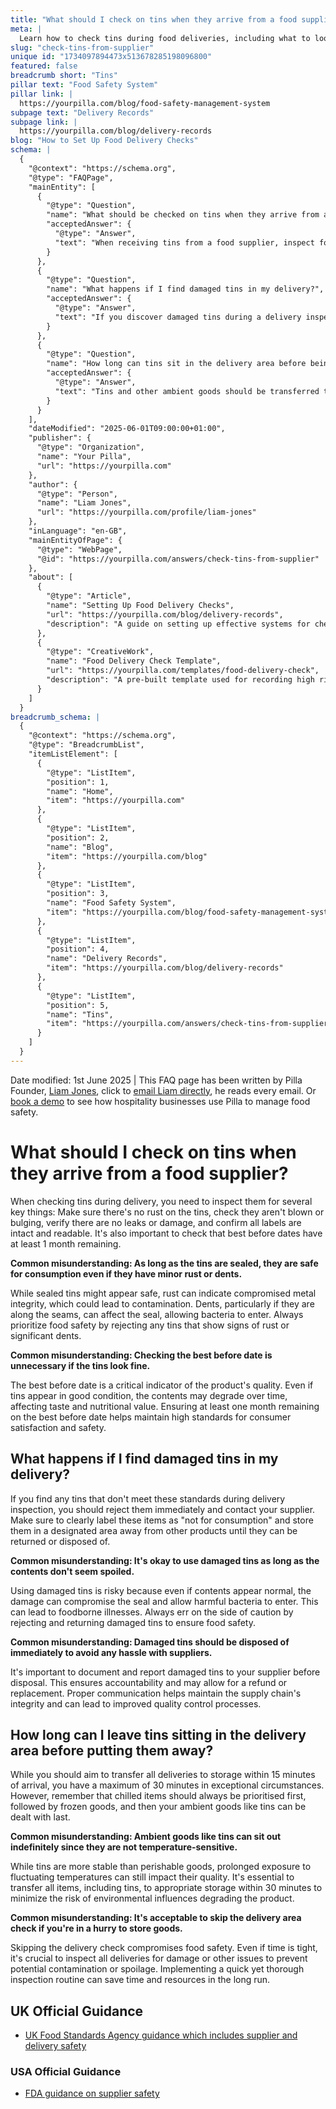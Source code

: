 ```yaml
---
title: "What should I check on tins when they arrive from a food supplier?"
meta: |
  Learn how to check tins during food deliveries, including what to look for and how long you can leave them out before storing them away. Use our free template to record your checks.
slug: "check-tins-from-supplier"
unique id: "1734097894473x513678285198096800"
featured: false
breadcrumb short: "Tins"
pillar text: "Food Safety System"
pillar link: |
  https://yourpilla.com/blog/food-safety-management-system
subpage text: "Delivery Records"
subpage link: |
  https://yourpilla.com/blog/delivery-records
blog: "How to Set Up Food Delivery Checks"
schema: |
  {
    "@context": "https://schema.org",
    "@type": "FAQPage",
    "mainEntity": [
      {
        "@type": "Question",
        "name": "What should be checked on tins when they arrive from a food supplier?",
        "acceptedAnswer": {
          "@type": "Answer",
          "text": "When receiving tins from a food supplier, inspect for these key points: (1) Ensure there is no rust on the tins, as it may indicate compromised metal integrity. (2) Check that the tins are not blown or bulging, which could imply internal pressure potentially from bacterial contamination. (3) Verify there are no leaks or damage to the tins. (4) Confirm all labels are intact and readable, ensuring the best before dates have at least 1 month remaining. Always prioritise food safety by rejecting any tins that show signs of rust or significant dents."
        }
      },
      {
        "@type": "Question",
        "name": "What happens if I find damaged tins in my delivery?",
        "acceptedAnswer": {
          "@type": "Answer",
          "text": "If you discover damaged tins during a delivery inspection, immediately reject them and contact your supplier. Clearly label these items as 'not for consumption' and store them in a designated area away from other products until they can be returned or properly disposed of. Proper documentation and communication with your supplier are essential for accountability and potential refunds or replacements."
        }
      },
      {
        "@type": "Question",
        "name": "How long can tins sit in the delivery area before being put away?",
        "acceptedAnswer": {
          "@type": "Answer",
          "text": "Tins and other ambient goods should be transferred to storage within 15 minutes of delivery, with a maximum allowable time of 30 minutes in exceptional circumstances. Prioritising chilled and frozen items first is crucial, but ambient items like tins should also be stored promptly to minimise risks from environmental changes affecting product quality."
        }
      }
    ],
    "dateModified": "2025-06-01T09:00:00+01:00",
    "publisher": {
      "@type": "Organization",
      "name": "Your Pilla",
      "url": "https://yourpilla.com"
    },
    "author": {
      "@type": "Person",
      "name": "Liam Jones",
      "url": "https://yourpilla.com/profile/liam-jones"
    },
    "inLanguage": "en-GB",
    "mainEntityOfPage": {
      "@type": "WebPage",
      "@id": "https://yourpilla.com/answers/check-tins-from-supplier"
    },
    "about": [
      {
        "@type": "Article",
        "name": "Setting Up Food Delivery Checks",
        "url": "https://yourpilla.com/blog/delivery-records",
        "description": "A guide on setting up effective systems for checking food deliveries to ensure quality and safety."
      },
      {
        "@type": "CreativeWork",
        "name": "Food Delivery Check Template",
        "url": "https://yourpilla.com/templates/food-delivery-check",
        "description": "A pre-built template used for recording high risk deliveries and any issues, ensuring compliance and safety in food deliveries."
      }
    ]
  }
breadcrumb_schema: |
  {
    "@context": "https://schema.org",
    "@type": "BreadcrumbList",
    "itemListElement": [
      {
        "@type": "ListItem",
        "position": 1,
        "name": "Home",
        "item": "https://yourpilla.com"
      },
      {
        "@type": "ListItem",
        "position": 2,
        "name": "Blog",
        "item": "https://yourpilla.com/blog"
      },
      {
        "@type": "ListItem",
        "position": 3,
        "name": "Food Safety System",
        "item": "https://yourpilla.com/blog/food-safety-management-system"
      },
      {
        "@type": "ListItem",
        "position": 4,
        "name": "Delivery Records",
        "item": "https://yourpilla.com/blog/delivery-records"
      },
      {
        "@type": "ListItem",
        "position": 5,
        "name": "Tins",
        "item": "https://yourpilla.com/answers/check-tins-from-supplier"
      }
    ]
  }
---
```


Date modified: 1st June 2025 | This FAQ page has been written by Pilla Founder, [Liam Jones](https://yourpilla.com/profile/liam-jones), click to [email Liam directly](https://mailto:liam@yourpilla.com/), he reads every email. Or [book a demo](https://calendly.com/pilla/demo) to see how hospitality businesses use Pilla to manage food safety.

# What should I check on tins when they arrive from a food supplier?

When checking tins during delivery, you need to inspect them for several key things: Make sure there's no rust on the tins, check they aren't blown or bulging, verify there are no leaks or damage, and confirm all labels are intact and readable. It's also important to check that best before dates have at least 1 month remaining.

**Common misunderstanding: As long as the tins are sealed, they are safe for consumption even if they have minor rust or dents.**

While sealed tins might appear safe, rust can indicate compromised metal integrity, which could lead to contamination. Dents, particularly if they are along the seams, can affect the seal, allowing bacteria to enter. Always prioritize food safety by rejecting any tins that show signs of rust or significant dents.

**Common misunderstanding: Checking the best before date is unnecessary if the tins look fine.**

The best before date is a critical indicator of the product's quality. Even if tins appear in good condition, the contents may degrade over time, affecting taste and nutritional value. Ensuring at least one month remaining on the best before date helps maintain high standards for consumer satisfaction and safety.

## What happens if I find damaged tins in my delivery?

If you find any tins that don't meet these standards during delivery inspection, you should reject them immediately and contact your supplier. Make sure to clearly label these items as "not for consumption" and store them in a designated area away from other products until they can be returned or disposed of.

**Common misunderstanding: It's okay to use damaged tins as long as the contents don't seem spoiled.**

Using damaged tins is risky because even if contents appear normal, the damage can compromise the seal and allow harmful bacteria to enter. This can lead to foodborne illnesses. Always err on the side of caution by rejecting and returning damaged tins to ensure food safety.

**Common misunderstanding: Damaged tins should be disposed of immediately to avoid any hassle with suppliers.**

It's important to document and report damaged tins to your supplier before disposal. This ensures accountability and may allow for a refund or replacement. Proper communication helps maintain the supply chain's integrity and can lead to improved quality control processes.

## How long can I leave tins sitting in the delivery area before putting them away?

While you should aim to transfer all deliveries to storage within 15 minutes of arrival, you have a maximum of 30 minutes in exceptional circumstances. However, remember that chilled items should always be prioritised first, followed by frozen goods, and then your ambient goods like tins can be dealt with last.

**Common misunderstanding: Ambient goods like tins can sit out indefinitely since they are not temperature-sensitive.**

While tins are more stable than perishable goods, prolonged exposure to fluctuating temperatures can still impact their quality. It's essential to transfer all items, including tins, to appropriate storage within 30 minutes to minimize the risk of environmental influences degrading the product.

**Common misunderstanding: It's acceptable to skip the delivery area check if you're in a hurry to store goods.**

Skipping the delivery check compromises food safety. Even if time is tight, it's crucial to inspect all deliveries for damage or other issues to prevent potential contamination or spoilage. Implementing a quick yet thorough inspection routine can save time and resources in the long run.

## UK Official Guidance

-   [UK Food Standards Agency guidance which includes supplier and delivery safety](https://www.food.gov.uk/business-guidance/managing-food-safety)

### USA Official Guidance

-   [FDA guidance on supplier safety](https://www.fda.gov/food/importing-food-products-united-states/industry-resources-third-party-audit-standards-and-fsma-supplier-verification-requirements)